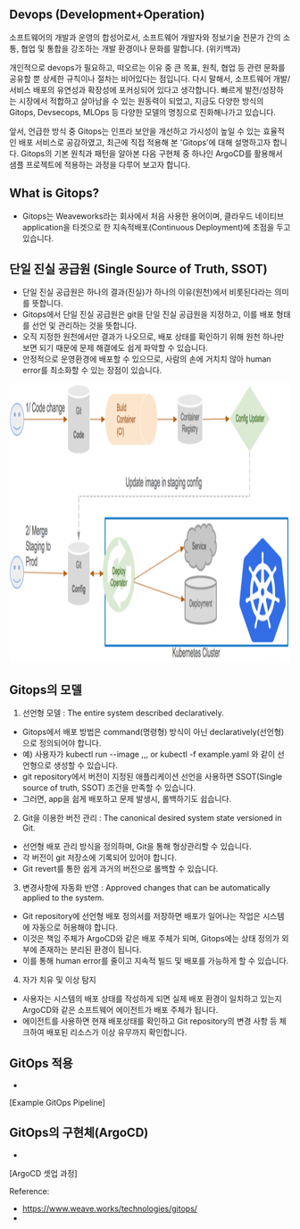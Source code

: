 ## Devops (Development+Operation) 
 소프트웨어의 개발과 운영의 합성어로서, 소프트웨어 개발자와 정보기술 전문가 간의 소통, 협업 및 통합을 
 강조하는 개발 환경이나 문화를 말합니다. (위키백과)

 개인적으로 devops가 필요하고, 떠오르는 이유 중 큰 목표, 원칙, 협업 등 관련 문화를 공유할 뿐 상세한 규칙이나 절차는 비어있다는 점입니다.
 다시 말해서, 소프트웨어 개발/서비스 배포의 유연성과 확장성에 포커싱되어 있다고 생각합니다. 빠르게 발전/성장하는 시장에서 적합하고 살아남을
 수 있는 원동력이 되었고, 지금도 다양한 방식의 Gitops, Devsecops, MLOps 등 다양한 모델의 명칭으로 진화해나가고 있습니다.
 
 앞서, 언급한 방식 중 Gitops는 인프라 보안을 개선하고 가시성이 높일 수 있는 효율적인 배포 서비스로 공감하였고, 최근에 직접 적용해 본 'Gitops'에 대해
 설명하고자 합니다. Gitops의 기본 원칙과 패턴을 알아본 다음 구현체 중 하나인 ArgoCD를 활용해서 샘플 프로젝트에 적용하는 과정을 다루어 보고자 합니다.
 
 
## What is Gitops?
- Gitops는 Weaveworks라는 회사에서 처음 사용한 용어이며, 클라우드 네이티브 application을 타겟으로 한 지속적배포(Continuous Deployment)에 초점을 두고 있습니다.


## 단일 진실 공급원 (Single Source of Truth, SSOT)   
- 단일 진실 공급원은 하나의 결과(진실)가 하나의 이유(원천)에서 비롯된다라는 의미를 뜻합니다.
- Gitops에서 단일 진실 공급원은 git을 단일 진실 공급원을 지정하고, 이를 배포 형태를 선언 및 관리하는 것을 뜻합니다. 
- 오직 지정한 원천에서만 결과가 나오므로, 배포 상태를 확인하기 위해 원천 하나만 보면 되기 때문에 문제 해결에도 쉽게 파악할 수 있습니다.
- 안정적으로 운영환경에 배포할 수 있으므로, 사람의 손에 거치치 않아 human error를 최소화할 수 있는 장점이 있습니다.

<img src="https://github.com/Virusuki/Kubernetes/blob/main/k8s-develop/CI%20%26%20CD/files/img/gitops-pipeline.PNG" width="850px" height="500px" title="px(픽셀) 크기 설정" alt="gitops 파이프라인"></img><br/>

## Gitops의 모델
1. 선언형 모델 : The entire system described declaratively.
- Gitops에서 배포 방법은 command(명령형) 방식이 아닌 declaratively(선언형)으로 정의되어야 합니다.
- 예) 사용자가 kubectl run --image ,,, or kubectl -f example.yaml 와 같이 선언형으로 생성할 수 있습니다.
- git repository에서 버전이 지정된 애플리케이션 선언을 사용하면 SSOT(Single source of truth, SSOT) 조건을 만족할 수 있습니다.
- 그러면, app을 쉽게 배포하고 문제 발생시, 롤백하기도 쉽습니다.

2. Git을 이용한 버전 관리 : The canonical desired system state versioned in Git.
- 선언형 배포 관리 방식을 정의하며, Git을 통해 형상관리할 수 있습니다.
- 각 버전이 git 저장소에 기록되어 있어야 합니다.
- Git revert를 통한 쉽게 과거의 버전으로 롤백할 수 있습니다.

3. 변경사항에 자동화 반영 : Approved changes that can be automatically applied to the system.
- Git repository에 선언형 배포 정의서를 저장하면 배포가 일어나는 작업은 시스템에 자동으로 허용해야 합니다.
- 이것은 책임 주체가 ArgoCD와 같은 배포 주체가 되며, Gitops에는 상태 정의가 외부에 존재하는 분리된 환경이 됩니다.
- 이를 통해 human error를 줄이고 지속적 빌드 및 배포를 가능하게 할 수 있습니다.

4. 자가 치유 및 이상 탐지
- 사용자는 시스템의 배포 상태를 작성하게 되면 실제 배포 환경이 일치하고 있는지 ArgoCD와 같은 소프트웨어 에이전트가 배포 주체가 됩니다.
- 에이전트를 사용하면 현재 배포상태를 확인하고 Git repository의 변경 사항 등 체크하여 배포된 리소스가 이상 유무까지 확인합니다.





## GitOps 적용
- 
[Example GitOps Pipeline]


## GitOps의 구현체(ArgoCD)
-
[ArgoCD 셋업 과정]



Reference:
- https://www.weave.works/technologies/gitops/
- 

